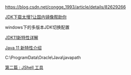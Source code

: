 



https://blog.csdn.net/congge_1993/article/details/82629266



 [JDK下载太慢?让国内镜像帮助你](https://www.cnblogs.com/kendoziyu/p/jdk-mirrors-recommendation.html)

 windows下的多版本JDK切换配置

 [JDK11新特性详解](https://my.oschina.net/mdxlcj/blog/3010342)

[Java 11 新特性介绍](https://developer.ibm.com/zh/articles/the-new-features-of-Java-11/)





C:\ProgramData\Oracle\Java\javapath









[第二篇 : JShell 工具](https://blog.csdn.net/u010562966/article/details/86693878)